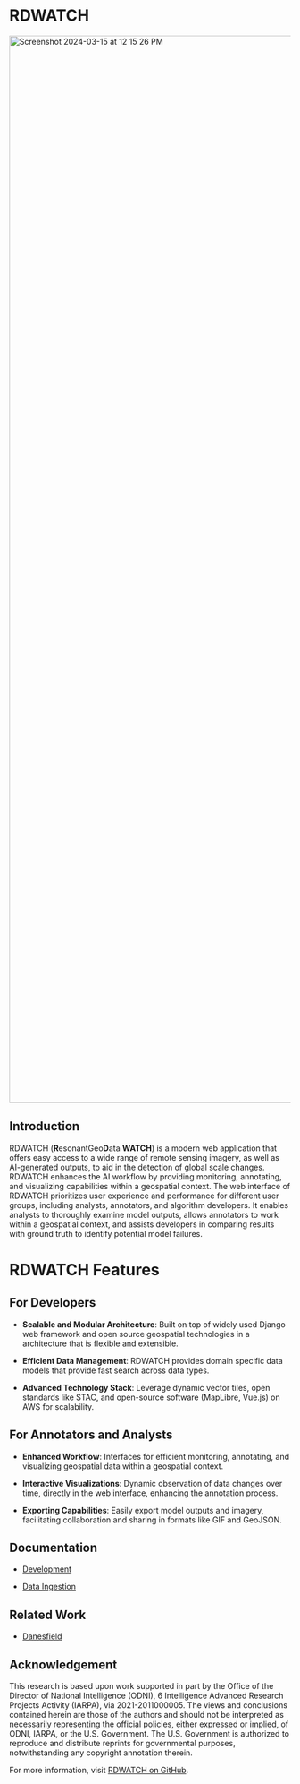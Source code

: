 


# RDWATCH
<img width="1907" alt="Screenshot 2024-03-15 at 12 15 26 PM" src="https://github.com/ResonantGeoData/RD-WATCH/assets/146527/48ecc69e-d5dd-4ff3-beca-00f1cc7a37cb">

## Introduction

RDWATCH (**R**esonantGeo**D**ata **WATCH**) is a modern web application that offers easy access to a wide range of remote sensing imagery, as well as AI-generated outputs, to aid in the detection of global scale changes. RDWATCH enhances the AI workflow by providing monitoring, annotating, and visualizing capabilities within a geospatial context. The web interface of RDWATCH prioritizes user experience and performance for different user groups, including analysts, annotators, and algorithm developers. It enables analysts to thoroughly examine model outputs, allows annotators to work within a geospatial context, and assists developers in comparing results with ground truth to identify potential model failures.


# RDWATCH Features

## For Developers

-  **Scalable and Modular Architecture**: Built on top of widely used Django web framework and open source geospatial technologies in a architecture that is flexible and extensible.

-  **Efficient Data Management**: RDWATCH provides domain specific data models that provide fast search across data types.

-  **Advanced Technology Stack**: Leverage dynamic vector tiles, open standards like STAC, and open-source software (MapLibre, Vue.js) on AWS for scalability.

## For Annotators and Analysts

-  **Enhanced Workflow**: Interfaces for efficient monitoring, annotating, and visualizing geospatial data within a geospatial context.

-  **Interactive Visualizations**: Dynamic observation of data changes over time, directly in the web interface, enhancing the annotation process.

-  **Exporting Capabilities**: Easily export model outputs and imagery, facilitating collaboration and sharing in formats like GIF and GeoJSON.


## Documentation

* [Development](https://github.com/ResonantGeoData/RD-WATCH/blob/main/DEVELOPMENT.md)

* [Data Ingestion](https://github.com/ResonantGeoData/RD-WATCH/blob/main/INGESTION.md)


## Related Work

* [Danesfield](https://github.com/Kitware/Danesfield-App)


## Acknowledgement

This research is based upon work supported in part by the Office of the
Director of National Intelligence (ODNI), 6 Intelligence Advanced Research
Projects Activity (IARPA), via 2021-2011000005. The views and conclusions
contained herein are those of the authors and should not be interpreted as
necessarily representing the official policies, either expressed or implied, of
ODNI, IARPA, or the U.S. Government. The U.S. Government is authorized to
reproduce and distribute reprints for governmental purposes, notwithstanding any
copyright annotation therein.

For more information, visit [RDWATCH on GitHub](https://github.com/ResonantGeoData/RD-WATCH).
